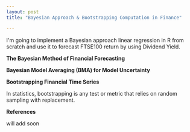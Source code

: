 ```yaml
---
layout: post
title: "Bayesian Approach & Bootstrapping Computation in Finance"

---
```


I'm going to implement a Bayesian approach linear regression in R from scratch and use it to forecast FTSE100 return by using Dividend Yield.

**The Bayesian Method of Financial Forecasting**



**Bayesian Model Averaging (BMA) for Model Uncertainty**



**Bootstrapping Financial Time Series**

In statistics, bootstrapping is any test or metric that relies on random sampling with replacement.





**References**

will add soon
